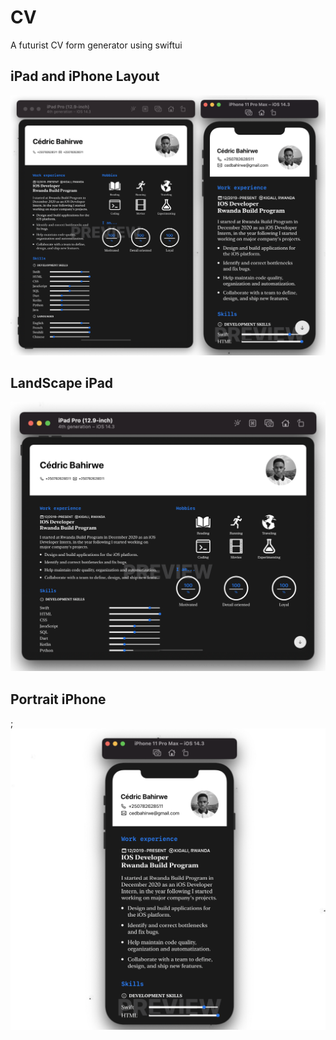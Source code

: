 # CV
A futurist CV form generator using swiftui

## iPad and iPhone Layout
<img alt="Main ScreenShot for iPad & iPhone" src="https://github.com/cedricbahirwe/CV/blob/master/iPhone+iPad.png">

## LandScape iPad

<img alt="iPad Layout"  src="https://github.com/cedricbahirwe/CV/blob/master/iPad.png">


## Portrait iPhone
;<img alt="iPhone Layout"  src="https://github.com/cedricbahirwe/CV/blob/master/iPhone.png">
